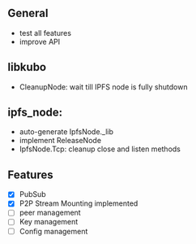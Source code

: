 
## General
- test all features
- improve API

## libkubo
- CleanupNode: wait till IPFS node is fully shutdown


## ipfs_node:
- auto-generate IpfsNode._lib
- implement ReleaseNode
- IpfsNode.Tcp: cleanup close and listen methods

## Features
- [x] PubSub
- [x] P2P Stream Mounting implemented
- [ ] peer management
- [ ] Key management
- [ ] Config management